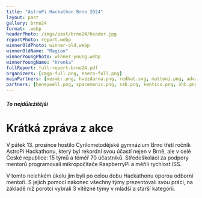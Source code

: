 ```yaml
---
title: "AstroPi Hackathon Brno 2024"
layout: past
gallery: brno24
format: .webp
headerPhoto: /imgs/past/brno24/header.jpg
reportPhoto: report.webp
winnerOldPhoto: winner-old.webp
winnerOldName: "Magion"
winnerYoungPhoto: winner-young.webp
winnerYoungName: "Krenka"
fullReport: full-report-brno24.pdf
organizers: [cmgp-full.png, esero-full.png]
mainPartners: [vesmir.png, hvezdarna.png, redhat.svg, mattoni.png, advantech.png, mcbs.png]
partners: [honeywell.png, spacemanic.png, sab.png, kentico.png, ohb.png, jic.png, hikade.png, planetum-full.png]
---
```


##### To nejdůležitější
# Krátká zpráva z akce

V pátek 13. prosince hostilo Cyrilometodějské gymnázium Brno třetí ročník AstroPi Hackathonu, který byl rekordní svou účastí nejen v Brně, ale v celé České republice: 15 týmů a téměř 70 účastníků. Středoškoláci za podpory mentorů programovali mikropočítače RaspberryPi a měřili rychlost ISS.

V tomto nelehkém úkolu jim byli po celou dobu Hackathonu oporou odborní mentoři. S jejich pomocí nakonec všechny týmy prezentovali svou práci, na základě níž porotci vybrali 3 vítězné týmy v mladší a starší kategorii.